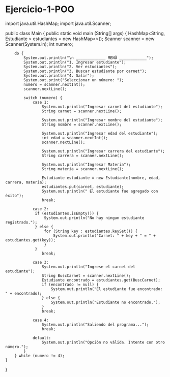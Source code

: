# Ejercicio-1-POO
import java.util.HashMap;
import java.util.Scanner;

public class Main {
    public static void main (String[] args) {
        HashMap<String, Estudiante > estudiantes = new HashMap<>();
        Scanner scanner = new Scanner(System.in);
        int numero;

        do {
            System.out.println("\n _____________ MENÚ ____________");
            System.out.println("1. Ingresar estudiante");
            System.out.println("2. Ver estudiantes");
            System.out.println("3. Buscar estudiante por carnet");
            System.out.println("4. Salir");
            System.out.print("Seleccionar un número: ");
            numero = scanner.nextInt();
            scanner.nextLine();

            switch (numero) {
                case 1:
                    System.out.println("Ingresar carnet del estudiante");
                    String carnet = scanner.nextLine();

                    System.out.println("Ingresar nombre del estudiante");
                    String nombre = scanner.nextLine();

                    System.out.println("Ingresar edad del estudiante");
                    int edad = scanner.nextInt();
                    scanner.nextLine();

                    System.out.println("Ingresar carrera del estudiante");
                    String carrera = scanner.nextLine();

                    System.out.println("Ingresar Materia");
                    String materia = scanner.nextLine();

                    Estudiante estudiante = new Estudiante(nombre, edad, carrera, materia);
                    estudiantes.put(carnet, estudiante);
                    System.out.println(" El estudiante fue agregado con éxito");
                    break;

                case 2:
                 if (estudiantes.isEmpty()) {
                     System.out.println("No hay ningun estudiante registrado.");
                 } else {
                     for (String key : estudiantes.keySet()) {
                         System.out.println("Carnet: " + key + " = " + estudiantes.get(key));
                     }
                 }
                    break;

                case 3:
                    System.out.println("Ingrese el carnet del estudiante");
                    String BuscCarnet = scanner.nextLine();
                    Estudiante encontrado = estudiantes.get(BuscCarnet);
                    if (encontrado != null) {
                        System.out.println("El estudiante fue encontrado: " + encontrado);
                    } else {
                        System.out.println("Estudiante no encontrado.");
                    }
                    break;

                case 4:
                    System.out.println("Saliendo del programa...");
                    break;

                default:
                    System.out.println("Opción no válida. Intente con otro número.");
            }
        } while (numero != 4);
    }
}
